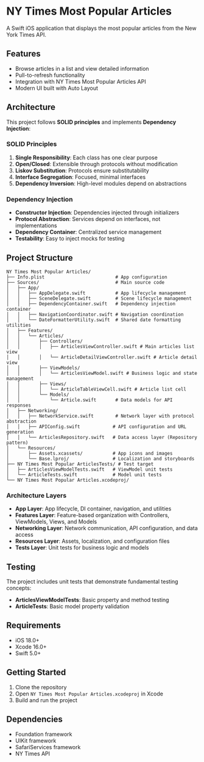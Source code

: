 # NY Times Most Popular Articles

A Swift iOS application that displays the most popular articles from the New York Times API.

## Features

- Browse articles in a list and view detailed information
- Pull-to-refresh functionality
- Integration with NY Times Most Popular Articles API
- Modern UI built with Auto Layout

## Architecture

This project follows **SOLID principles** and implements **Dependency Injection**:

### SOLID Principles

1. **Single Responsibility**: Each class has one clear purpose
2. **Open/Closed**: Extensible through protocols without modification
3. **Liskov Substitution**: Protocols ensure substitutability
4. **Interface Segregation**: Focused, minimal interfaces
5. **Dependency Inversion**: High-level modules depend on abstractions

### Dependency Injection

- **Constructor Injection**: Dependencies injected through initializers
- **Protocol Abstraction**: Services depend on interfaces, not implementations
- **Dependency Container**: Centralized service management
- **Testability**: Easy to inject mocks for testing

## Project Structure

```
NY Times Most Popular Articles/
├── Info.plist                          # App configuration
├── Sources/                            # Main source code
│   ├── App/
│   │   ├── AppDelegate.swift           # App lifecycle management
│   │   ├── SceneDelegate.swift         # Scene lifecycle management
│   │   ├── DependencyContainer.swift   # Dependency injection container
│   │   ├── NavigationCoordinator.swift # Navigation coordination
│   │   └── DateFormatterUtility.swift  # Shared date formatting utilities
│   ├── Features/
│   │   └── Articles/
│   │       ├── Controllers/
│   │       │   ├── ArticlesViewController.swift # Main articles list view
│   │       │   └── ArticleDetailViewController.swift # Article detail view
│   │       ├── ViewModels/
│   │       │   └── ArticlesViewModel.swift # Business logic and state management
│   │       ├── Views/
│   │       │   └── ArticleTableViewCell.swift # Article list cell
│   │       └── Models/
│   │           └── Article.swift       # Data models for API responses
│   ├── Networking/
│   │   ├── NetworkService.swift        # Network layer with protocol abstraction
│   │   ├── APIConfig.swift            # API configuration and URL generation
│   │   └── ArticlesRepository.swift   # Data access layer (Repository pattern)
│   └── Resources/
│       ├── Assets.xcassets/           # App icons and images
│       └── Base.lproj/                # Localization and storyboards
├── NY Times Most Popular ArticlesTests/ # Test target
│   ├── ArticlesViewModelTests.swift   # ViewModel unit tests
│   └── ArticleTests.swift             # Model unit tests
└── NY Times Most Popular Articles.xcodeproj/
```

### Architecture Layers

- **App Layer**: App lifecycle, DI container, navigation, and utilities
- **Features Layer**: Feature-based organization with Controllers, ViewModels, Views, and Models
- **Networking Layer**: Network communication, API configuration, and data access
- **Resources Layer**: Assets, localization, and configuration files
- **Tests Layer**: Unit tests for business logic and models

## Testing

The project includes unit tests that demonstrate fundamental testing concepts:
- **ArticlesViewModelTests**: Basic property and method testing
- **ArticleTests**: Basic model property validation

## Requirements

- iOS 18.0+
- Xcode 16.0+
- Swift 5.0+

## Getting Started

1. Clone the repository
2. Open `NY Times Most Popular Articles.xcodeproj` in Xcode
3. Build and run the project

## Dependencies

- Foundation framework
- UIKit framework
- SafariServices framework
- NY Times API
